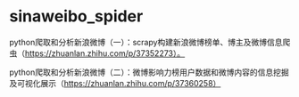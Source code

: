 # sinaweibo_spider
python爬取和分析新浪微博（一）：scrapy构建新浪微博榜单、博主及微博信息爬虫（https://zhuanlan.zhihu.com/p/37352273）。

python爬取和分析新浪微博（二）：微博影响力榜用户数据和微博内容的信息挖掘及可视化展示（https://zhuanlan.zhihu.com/p/37360258）
